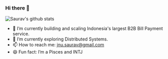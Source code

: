 ### Hi there 👋

![Saurav's github stats](https://github-readme-stats.vercel.app/api?username=Saurav-Suman&show_icons=true&theme=default)

- 🔭 I’m currently building and scaling Indonesia's largest B2B Bill Payment service.
- 🌱 I’m currently exploring Distributed Systems.
- 📫 How to reach me: jnu.saurav@gmail.com
- 😄 Fun fact: I’m a Pisces and INTJ

<!--
**Saurav-Suman/Saurav-Suman** is a ✨ _special_ ✨ repository because its `README.md` (this file) appears on your GitHub profile.

Here are some ideas to get you started:

- 🔭 I’m currently working on ...
- 🌱 I’m currently learning ...
- 👯 I’m looking to collaborate on ...
- 🤔 I’m looking for help with ...
- 💬 Ask me about ...
- 📫 How to reach me: ...
- 😄 Pronouns: ...
- ⚡ Fun fact: ...
-->
